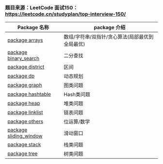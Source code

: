 ### 题目来源：LeetCode 面试150：https://leetcode.cn/studyplan/top-interview-150/

| Package 名称                                 | package 介绍                 |
|--------------------------------------------|----------------------------|
| [package arrays](./arrays)                 | 数组/字符串/双指针/贪心算法(局部最优到全局最优) |
| [package binary_search](./binary_search)   | 二分查找                       |
| [package district](./district)             | 区间                         |
| [package dp](./dp)                         | 动态规划                       |
| [package graph](./graph)                   | 图类问题                       |
| [package hashtable](./hashtable)           | Hash类问题                    |
| [package heap](./heap)                     | 堆类问题                       |
| [package linklist](./linklist)             | 链表问题                       |
| [package others](./others)                 | 位运算/数学                     |
| [package sliding_window](./sliding_window) | 滑动窗口                       |
| [package stack](./stack)                   | 栈类问题                       |
| [package tree](./tree)                     | 树类问题                       |